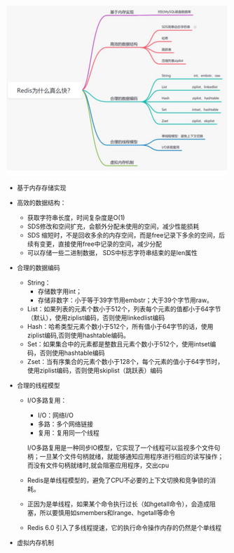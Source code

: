 ![image-20221008220642484](./.assets/image-20221008220642484.png)

- 基于内存存储实现

- 高效的数据结构：
  - 获取字符串长度，时间复杂度是O(1)
  - SDS修改和空间扩充，会额外分配未使用的空间，减少性能损耗
  - SDS 缩短时，不是回收多余的内存空间，而是free记录下多余的空间，后续有变更，直接使用free中记录的空间，减少分配
  - 可以存储一些二进制数据， SDS中标志字符串结束的是len属性
  
- 合理的数据编码
  - String：
    - 存储数字用int；
    - 存储非数字：小于等于39字节用embstr；大于39个字节用raw。
  - List：如果列表的元素个数小于512个，列表每个元素的值都小于64字节（默认），使用ziplist编码，否则使用linkedlist编码
  - Hash：哈希类型元素个数小于512个，所有值小于64字节的话，使用ziplist编码,否则使用hashtable编码。
  - Set：如果集合中的元素都是整数且元素个数小于512个，使用intset编码，否则使用hashtable编码
  - Zset：当有序集合的元素个数小于128个，每个元素的值小于64字节时，使用ziplist编码，否则使用skiplist（跳跃表）编码
  
- 合理的线程模型

  - I/O多路复用：

    - I/O：网络I/O
    - 多路：多个网络链接
    - 复用：复用同一个线程

    ​        I/O多路复用是一种同步IO模型，它实现了一个线程可以监视多个文件句柄；一旦某个文件句柄就绪，就能够通知应用程序进行相应的读写操作；而没有文件句柄就绪时,就会阻塞应用程序，交出cpu

  - Redis是单线程模型的，避免了CPU不必要的上下文切换和竞争锁的消耗。

  - 正因为是单线程，如果某个命令执行过长（如hgetall命令），会造成阻塞，所以要慎用如smembers和lrange、hgetall等命令

  - Redis 6.0 引入了多线程提速，它的执行命令操作内存的仍然是个单线程

  

- 虚拟内存机制

